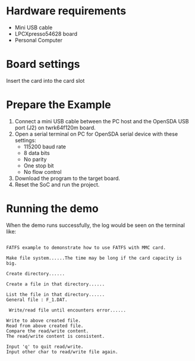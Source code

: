 Hardware requirements
=====================
- Mini USB cable
- LPCXpresso54628 board
- Personal Computer

Board settings
==============
Insert the card into the card slot

Prepare the Example
================
1. Connect a mini USB cable between the PC host and the OpenSDA USB port (J2) on twrk64f120m board.
2. Open a serial terminal on PC for OpenSDA serial device with these settings:
   - 115200 baud rate
   - 8 data bits
   - No parity
   - One stop bit
   - No flow control
3. Download the program to the target board.
4. Reset the SoC and run the project.

Running the demo
===============
When the demo runs successfully, the log would be seen on the terminal like:

~~~~~~~~~~~~~~~~~~~~~~~~~~~~~~~~~~~~~~~~~~~~~~~~~~~~~~~~~~~~~~~~~~~~~~~~~~~~~~~~~~~

FATFS example to demonstrate how to use FATFS with MMC card.

Make file system......The time may be long if the card capacity is big.

Create directory......

Create a file in that directory......

List the file in that directory......
General file : F_1.DAT.

 Write/read file until encounters error......

Write to above created file.
Read from above created file.
Compare the read/write content.
The read/write content is consistent.

Input 'q' to quit read/write.
Input other char to read/write file again.

~~~~~~~~~~~~~~~~~~~~~~~~~~~~~~~~~~~~~~~~~~~~~~~~~~~~~~~~~~~~~~~~~~~~~~~~~~~~~~~~~~~~~
